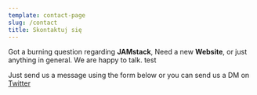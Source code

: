 ```yaml
---
template: contact-page
slug: /contact
title: Skontaktuj się
---
```


Got a burning question regarding **JAMstack**, Need a new **Website**, or just anything in general. We are happy to talk. test

Just send us a message using the form below or you can send us a DM on [Twitter](https://twitter.com/stackrole)
